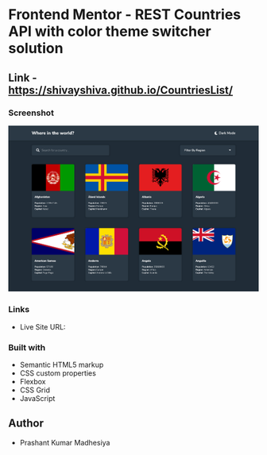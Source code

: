 # Frontend Mentor - REST Countries API with color theme switcher solution

## Link - https://shivayshiva.github.io/CountriesList/

### Screenshot

![](screenshot.png)

### Links

- Live Site URL:

### Built with

- Semantic HTML5 markup
- CSS custom properties
- Flexbox
- CSS Grid
- JavaScript


## Author

- Prashant Kumar Madhesiya

